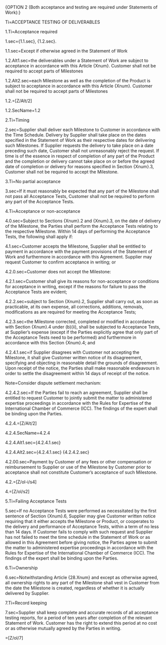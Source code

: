 {OPTION 2 (Both acceptance and testing are required under Statements of Work):}

Ti=ACCEPTANCE TESTING OF DELIVERABLES

1.Ti=Acceptance required

1.sec={1.1.sec}, {1.2.sec}.

1.1.sec=Except if otherwise agreed in the Statement of Work

1.2.Alt1.sec=the deliverables under a Statement of Work are subject to acceptance in accordance with this Article {Xnum}. Customer shall not be required to accept parts of Milestones

1.2.Alt2.sec=each Milestone as well as the completion of the Product is subject to acceptance in accordance with this Article {Xnum}. Customer shall not be required to accept parts of Milestones

1.2.=[Z/Alt/2]

1.2.SecName=1.2

2.Ti=Timing

2.sec=Supplier shall deliver each Milestone to Customer in accordance with the Time Schedule. Delivery by Supplier shall take place on the dates specified in the Statement of Work as their respective dates for delivering such Milestones. If Supplier requests the delivery to take place on a date preceding such date, Customer shall not unreasonably reject the request. If time is of the essence in respect of completion of any part of the Product and the completion or delivery cannot take place on or before the agreed date of completion or delivery for reasons specified in Section {Xnum}.3, Customer shall not be required to accept the Milestone.

3.Ti=No partial acceptance

3.sec=If it must reasonably be expected that any part of the Milestone shall not pass all Acceptance Tests, Customer shall not be required to perform any part of the Acceptance Tests.

4.Ti=Acceptance or non-acceptance

4.0.sec=Subject to Sections {Xnum}.2 and {Xnum}.3, on the date of delivery of the Milestone, the Parties shall perform the Acceptance Tests relating to the respective Milestone. Within 14 days of performing the Acceptance Tests, the following shall apply if:

4.1.sec=Customer accepts the Milestone, Supplier shall be entitled to payment in accordance with the payment provisions of the Statement of Work and furthermore in accordance with this Agreement. Supplier may request Customer to confirm acceptance in writing; or

4.2.0.sec=Customer does not accept the Milestone:

4.2.1.sec=Customer shall give its reasons for non-acceptance or conditions for acceptance in writing, except if the reasons for failure to pass the Acceptance Tests are evident;

4.2.2.sec=subject to Section {Xnum}.2, Supplier shall carry out, as soon as practicable, at its own expense, all corrections, additions, removals, modifications as are required for meeting the Acceptance Tests;

4.2.3.sec=the Milestone corrected, completed or modified in accordance with Section {Xnum}.4 under (b)(ii), shall be subjected to Acceptance Tests, at Supplier’s expense (except if the Parties explicitly agree that only part of the Acceptance Tests need to be performed) and furthermore in accordance with this Section {Xnum}.4; and

4.2.4.1.sec=if Supplier disagrees with Customer not accepting the Milestone, it shall give Customer written notice of its disagreement, specifying and objecting in reasonable detail the grounds of disagreement. Upon receipt of the notice, the Parties shall make reasonable endeavours in order to settle the disagreement within 14 days of receipt of the notice. 

Note=Consider dispute settlement mechanism: 

4.2.4.2.sec=If the Parties fail to reach an agreement, Supplier shall be entitled to request Customer to jointly submit the matter to administered expertise proceedings in accordance with the Rules for Expertise of the International Chamber of Commerce (ICC). The findings of the expert shall be binding upon the Parties.

4.2.4.=[Z/Alt/2]

4.2.4.SecName=4.2.4

4.2.4.Alt1.sec={4.2.4.1.sec}

4.2.4.Alt2.sec={4.2.4.1.sec} {4.2.4.2.sec}

4.2.00.sec=Payment by Customer of any fees or other compensation or reimbursement to Supplier or use of the Milestone by Customer prior to acceptance shall not constitute Customer’s acceptance of such Milestone.

4.2.=[Z/ol-i/s4]

4.=[Z/ol/s2]

5.Ti=Failing Acceptance Tests

5.sec=If no Acceptance Tests were performed as necessitated by the first sentence of Section {Xnum}.6, Supplier may give Customer written notice requiring that it either accepts the Milestone or Product, or cooperates to the delivery and performance of Acceptance Tests, within a term of no less than 14 days. If Customer fails to comply with such request and Supplier has not failed to meet the time schedule in the Statement of Work or as allowed in this Agreement before giving notice, the Parties agree to submit the matter to administered expertise proceedings in accordance with the Rules for Expertise of the International Chamber of Commerce (ICC). The findings of the expert shall be binding upon the Parties.

6.Ti=Ownership

6.sec=Notwithstanding Article {28.Xnum} and except as otherwise agreed, all ownership rights to any part of the Milestone shall vest in Customer from the date the Milestone is created, regardless of whether it is actually delivered by Supplier.

7.Ti=Record keeping

7.sec=Supplier shall keep complete and accurate records of all acceptance testing reports, for a period of ten years after completion of the relevant Statement of Work. Customer has the right to extend this period at no cost or as otherwise mutually agreed by the Parties in writing.

=[Z/ol/7]
